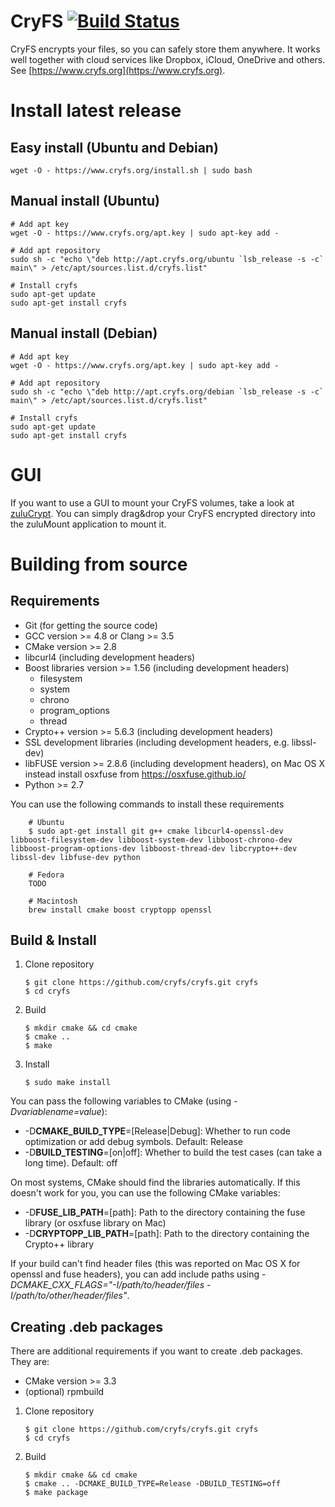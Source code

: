 # CryFS [![Build Status](https://travis-ci.org/cryfs/cryfs.svg?branch=master)](https://travis-ci.org/cryfs/cryfs)
CryFS encrypts your files, so you can safely store them anywhere. It works well together with cloud services like Dropbox, iCloud, OneDrive and others.
See [https://www.cryfs.org](https://www.cryfs.org).

Install latest release
======================

Easy install (Ubuntu and Debian)
--------------------------------

    wget -O - https://www.cryfs.org/install.sh | sudo bash

Manual install (Ubuntu)
-----------------------

    # Add apt key
    wget -O - https://www.cryfs.org/apt.key | sudo apt-key add -

    # Add apt repository
    sudo sh -c "echo \"deb http://apt.cryfs.org/ubuntu `lsb_release -s -c` main\" > /etc/apt/sources.list.d/cryfs.list"
    
    # Install cryfs 
    sudo apt-get update
    sudo apt-get install cryfs

Manual install (Debian)
-----------------------
    # Add apt key
    wget -O - https://www.cryfs.org/apt.key | sudo apt-key add -

    # Add apt repository
    sudo sh -c "echo \"deb http://apt.cryfs.org/debian `lsb_release -s -c` main\" > /etc/apt/sources.list.d/cryfs.list"
    
    # Install cryfs 
    sudo apt-get update
    sudo apt-get install cryfs
    
GUI
===
If you want to use a GUI to mount your CryFS volumes, take a look at [zuluCrypt](http://mhogomchungu.github.io/zuluCrypt/). You can simply drag&drop your CryFS encrypted directory into the zuluMount application to mount it.

Building from source
====================

Requirements
------------
  - Git (for getting the source code)
  - GCC version >= 4.8 or Clang >= 3.5
  - CMake version >= 2.8
  - libcurl4 (including development headers) 
  - Boost libraries version >= 1.56 (including development headers)
    - filesystem
    - system
    - chrono
    - program_options
    - thread
  - Crypto++ version >= 5.6.3 (including development headers)
  - SSL development libraries (including development headers, e.g. libssl-dev)
  - libFUSE version >= 2.8.6 (including development headers), on Mac OS X instead install osxfuse from https://osxfuse.github.io/
  - Python >= 2.7

You can use the following commands to install these requirements

        # Ubuntu
        $ sudo apt-get install git g++ cmake libcurl4-openssl-dev libboost-filesystem-dev libboost-system-dev libboost-chrono-dev libboost-program-options-dev libboost-thread-dev libcrypto++-dev libssl-dev libfuse-dev python
        
        # Fedora
        TODO
        
        # Macintosh
        brew install cmake boost cryptopp openssl

Build & Install
---------------
 
 1. Clone repository

        $ git clone https://github.com/cryfs/cryfs.git cryfs
        $ cd cryfs

 2. Build

        $ mkdir cmake && cd cmake
        $ cmake ..
        $ make
        
 3. Install

        $ sudo make install
        
You can pass the following variables to CMake (using *-Dvariablename=value*):
 - -D**CMAKE_BUILD_TYPE**=[Release|Debug]: Whether to run code optimization or add debug symbols. Default: Release
 - -D**BUILD_TESTING**=[on|off]: Whether to build the test cases (can take a long time). Default: off
 
On most systems, CMake should find the libraries automatically.
If this doesn't work for you, you can use the following CMake variables:
 - -D**FUSE_LIB_PATH**=[path]: Path to the directory containing the fuse library (or osxfuse library on Mac)
 - -D**CRYPTOPP_LIB_PATH**=[path]: Path to the directory containing the Crypto++ library

If your build can't find header files (this was reported on Mac OS X for openssl and fuse headers),
you can add include paths using *-DCMAKE_CXX_FLAGS="-I/path/to/header/files -I/path/to/other/header/files"*.


Creating .deb packages
----------------------

There are additional requirements if you want to create .deb packages. They are:
 - CMake version >= 3.3
 - (optional) rpmbuild

 1. Clone repository

        $ git clone https://github.com/cryfs/cryfs.git cryfs
        $ cd cryfs

 2. Build

        $ mkdir cmake && cd cmake
        $ cmake .. -DCMAKE_BUILD_TYPE=Release -DBUILD_TESTING=off
        $ make package
